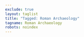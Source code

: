 ```yaml
---
exclude: true
layout: taglist
title: "Tagged: Roman Archaeology"
tagname: Roman Archaeology
robots: noindex
---
```

